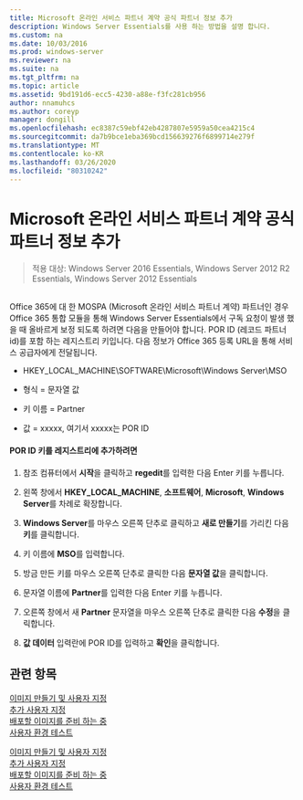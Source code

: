 ```yaml
---
title: Microsoft 온라인 서비스 파트너 계약 공식 파트너 정보 추가
description: Windows Server Essentials를 사용 하는 방법을 설명 합니다.
ms.custom: na
ms.date: 10/03/2016
ms.prod: windows-server
ms.reviewer: na
ms.suite: na
ms.tgt_pltfrm: na
ms.topic: article
ms.assetid: 9bd191d6-ecc5-4230-a88e-f3fc281cb956
author: nnamuhcs
ms.author: coreyp
manager: dongill
ms.openlocfilehash: ec8387c59ebf42eb4287807e5959a50cea4215c4
ms.sourcegitcommit: da7b9bce1eba369bcd156639276f6899714e279f
ms.translationtype: MT
ms.contentlocale: ko-KR
ms.lasthandoff: 03/26/2020
ms.locfileid: "80310242"
---
```

# <a name="add-microsoft-online-service-partner-agreement-partner-of-record-information"></a>Microsoft 온라인 서비스 파트너 계약 공식 파트너 정보 추가

>적용 대상: Windows Server 2016 Essentials, Windows Server 2012 R2 Essentials, Windows Server 2012 Essentials

##  <a name="BKMK_3rdLevelDomanNames"></a>   
 Office 365에 대 한 MOSPA (Microsoft 온라인 서비스 파트너 계약) 파트너인 경우 Office 365 통합 모듈을 통해 Windows Server Essentials에서 구독 요청이 발생 했을 때 올바르게 보정 되도록 하려면 다음을 만들어야 합니다. POR ID (레코드 파트너 id)를 포함 하는 레지스트리 키입니다. 다음 정보가 Office 365 등록 URL을 통해 서비스 공급자에게 전달됩니다.  
  
-   HKEY_LOCAL_MACHINE\SOFTWARE\Microsoft\Windows Server\MSO  
  
-   형식 = 문자열 값  
  
-   키 이름 = Partner  
  
-   값 = xxxxx, 여기서 xxxxx는 POR ID  
  
#### <a name="to-add-the-por-id-key-to-the-registry"></a>POR ID 키를 레지스트리에 추가하려면  
  
1.  참조 컴퓨터에서 **시작**을 클릭하고 **regedit**를 입력한 다음 Enter 키를 누릅니다.  
  
2.  왼쪽 창에서 **HKEY_LOCAL_MACHINE**, **소프트웨어**, **Microsoft**, **Windows Server**를 차례로 확장합니다.  
  
3.  **Windows Server**를 마우스 오른쪽 단추로 클릭하고 **새로 만들기**를 가리킨 다음 **키**를 클릭합니다.  
  
4.  키 이름에 **MSO**를 입력합니다.  
  
5.  방금 만든 키를 마우스 오른쪽 단추로 클릭한 다음 **문자열 값**을 클릭합니다.  
  
6.  문자열 이름에 **Partner**를 입력한 다음 Enter 키를 누릅니다.  
  
7.  오른쪽 창에서 새 **Partner** 문자열을 마우스 오른쪽 단추로 클릭한 다음 **수정**을 클릭합니다.  
  
8.  **값 데이터** 입력란에 POR ID를 입력하고 **확인**을 클릭합니다.  
  
## <a name="see-also"></a>관련 항목  

 [이미지  만들기 및 사용자 지정](Creating-and-Customizing-the-Image.md)  
 [추가 사용자 지정](Additional-Customizations.md)   
 [배포할 이미지를 준비 하는 중](Preparing-the-Image-for-Deployment.md)   
 [사용자 환경 테스트](Testing-the-Customer-Experience.md)

 [이미지  만들기 및 사용자 지정](../install/Creating-and-Customizing-the-Image.md)  
 [추가 사용자 지정](../install/Additional-Customizations.md)   
 [배포할 이미지를 준비 하는 중](../install/Preparing-the-Image-for-Deployment.md)   
 [사용자 환경 테스트](../install/Testing-the-Customer-Experience.md)


